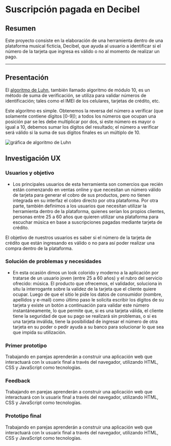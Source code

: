 # Suscripción pagada en Decibel

## Resumen

Este proyecto consiste en la elaboración de una herramienta dentro de una plataforma musical ficticia, Decibel, que ayuda al usuario a identificar si el número de la tarjeta que ingresa es válido o no al momento de realizar un pago.

***

## Presentación 

El [algoritmo de Luhn](https://es.wikipedia.org/wiki/Algoritmo_de_Luhn),
también llamado algoritmo de módulo 10, es un método de suma de verificación,
se utiliza para validar números de identificación; tales como el IMEI de los
celulares, tarjetas de crédito, etc.

Este algoritmo es simple. Obtenemos la reversa del número a verificar (que
solamente contiene dígitos [0-9]); a todos los números que ocupan una posición
par se les debe multiplicar por dos, si este número es mayor o igual a 10,
debemos sumar los dígitos del resultado; el número a verificar será válido si
la suma de sus dígitos finales es un múltiplo de 10.

![gráfica de algoritmo de Luhn](https://www.101computing.net/wp/wp-content/uploads/Luhn-Algorithm.png)

## Investigación UX

### Usuarios y objetivo

* Los principales usuarios de esta herramienta son comercios que recién están comenzando en ventas online y que necesitan un número válido de tarjeta para generar el cobro de sus productos, pero no tienen integrada en su interfaz el cobro directo por otra plataforma. Por otra parte, también definimos a los usuarios que necesitan utilizar la herramienta dentro de la plataforma, quienes serían los propios clientes, personas entre 25 a 60 años que quieren utilizar una plataforma para escuchar música en base a suscripciones pagadas mediante tarjeta de crédito.

El objetivo de nuestros usuarios es saber si el número de la tarjeta de crédito que están ingresando es válido o no para así poder realizar una compra dentro de la plataforma.

### Solución de problemas y necesidades

* En esta ocasión dimos un look colorido y moderno a la aplicación por tratarse de un usuario joven (entre 25 a 60 años) y el rubro del servicio ofrecido: música. El producto que ofrecemos, el validador, soluciona in situ la interrogante sobre la validez de la tarjeta que el cliente quiere ocupar. Luego de que el sitio le pide los datos de consumidor (nombre, apellidos y e-mail) como último paso le solicita escribir los dígitos de su tarjeta y existe un botón a continuación para validar este número instantáneamente, lo que permite que, si es una tarjeta válida, el cliente tiene la seguridad de que su pago se realizará sin problemas, o si es una tarjeta inválida, tiene la posibilidad de ingresar el número de otra tarjeta en su poder o pedir ayuda a su banco para solucionar lo que sea que impida su utilización.


### Primer prototipo 

Trabajando en parejas aprenderán a construir una aplicación web que interactuará
con lx usuarix final a través del navegador, utilizando HTML, CSS y JavaScript
como tecnologías.

### Feedback 

Trabajando en parejas aprenderán a construir una aplicación web que interactuará
con lx usuarix final a través del navegador, utilizando HTML, CSS y JavaScript
como tecnologías.

### Prototipo final

Trabajando en parejas aprenderán a construir una aplicación web que interactuará
con lx usuarix final a través del navegador, utilizando HTML, CSS y JavaScript
como tecnologías.


